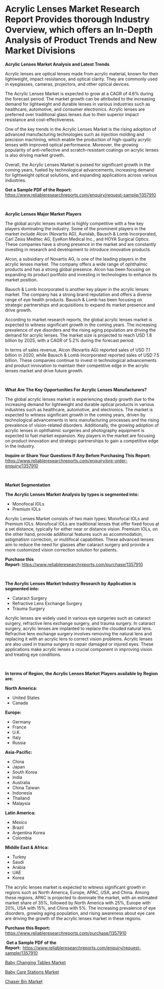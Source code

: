 <p><h1>Acrylic Lenses Market Research Report Provides thorough Industry Overview, which offers an In-Depth Analysis of Product Trends and New Market Divisions</h1></p><p><strong>Acrylic Lenses Market Analysis and Latest Trends</strong></p>
<p><p>Acrylic lenses are optical lenses made from acrylic material, known for their lightweight, impact resistance, and optical clarity. They are commonly used in eyeglasses, cameras, projectors, and other optical devices.</p><p>The Acrylic Lenses Market is expected to grow at a CAGR of 4.6% during the forecast period. The market growth can be attributed to the increasing demand for lightweight and durable lenses in various industries such as healthcare, automotive, and consumer electronics. Acrylic lenses are preferred over traditional glass lenses due to their superior impact resistance and cost-effectiveness.</p><p>One of the key trends in the Acrylic Lenses Market is the rising adoption of advanced manufacturing technologies such as injection molding and precision machining, which enable the production of high-quality acrylic lenses with improved optical performance. Moreover, the growing popularity of anti-reflective and scratch-resistant coatings on acrylic lenses is also driving market growth.</p><p>Overall, the Acrylic Lenses Market is poised for significant growth in the coming years, fueled by technological advancements, increasing demand for lightweight optical solutions, and expanding applications across various industries.</p></p>
<p><strong>Get a Sample PDF of the Report:&nbsp;</strong> <a href="https://www.reliableresearchreports.com/enquiry/request-sample/1357910">https://www.reliableresearchreports.com/enquiry/request-sample/1357910</a></p>
<p>&nbsp;</p>
<p><strong>Acrylic Lenses Major Market Players</strong></p>
<p><p>The global acrylic lenses market is highly competitive with a few key players dominating the industry. Some of the prominent players in the market include Alcon (Novartis AG), Aurolab, Bausch & Lomb Incorporated, Carl Zeiss Meditec AG, EyeKon Medical Inc., and HOYA Surgical Optics. These companies have a strong presence in the market and are constantly investing in research and development to introduce innovative products.</p><p>Alcon, a subsidiary of Novartis AG, is one of the leading players in the acrylic lenses market. The company offers a wide range of ophthalmic products and has a strong global presence. Alcon has been focusing on expanding its product portfolio and investing in technologies to enhance its market position.</p><p>Bausch & Lomb Incorporated is another key player in the acrylic lenses market. The company has a strong brand reputation and offers a diverse range of eye health products. Bausch & Lomb has been focusing on strategic partnerships and acquisitions to expand its market presence and drive growth.</p><p>According to market research reports, the global acrylic lenses market is expected to witness significant growth in the coming years. The increasing prevalence of eye disorders and the rising aging population are driving the demand for acrylic lenses. The market size is projected to reach USD 1.8 billion by 2025, with a CAGR of 5.2% during the forecast period.</p><p>In terms of sales revenue, Alcon (Novartis AG) reported sales of USD 7.1 billion in 2020, while Bausch & Lomb Incorporated reported sales of USD 7.5 billion. These companies continue to invest in technological advancements and product innovation to maintain their competitive edge in the acrylic lenses market and drive future growth.</p></p>
<p>&nbsp;</p>
<p><strong>What Are The Key Opportunities For Acrylic Lenses Manufacturers?</strong></p>
<p><p>The global acrylic lenses market is experiencing steady growth due to the increasing demand for lightweight and durable optical products in various industries such as healthcare, automotive, and electronics. The market is expected to witness significant growth in the coming years, driven by technological advancements in lens manufacturing processes and the rising prevalence of vision-related disorders. Additionally, the growing adoption of acrylic lenses in ophthalmic surgeries and photography equipment is expected to fuel market expansion. Key players in the market are focusing on product innovation and strategic partnerships to gain a competitive edge in the industry.</p></p>
<p><strong>Inquire or Share Your Questions If Any Before Purchasing This Report:</strong> <a href="https://www.reliableresearchreports.com/enquiry/pre-order-enquiry/1357910">https://www.reliableresearchreports.com/enquiry/pre-order-enquiry/1357910</a></p>
<p>&nbsp;</p>
<p><strong>Market Segmentation</strong></p>
<p><strong>The Acrylic Lenses Market Analysis by types is segmented into:</strong></p>
<p><ul><li>Monofocal IOLs</li><li>Premium IOLs</li></ul></p>
<p><p>Acrylic Lenses Market consists of two main types: Monofocal IOLs and Premium IOLs. Monofocal IOLs are traditional lenses that offer fixed focus at a set distance, typically for either near or distance vision. Premium IOLs, on the other hand, provide additional features such as accommodation, astigmatism correction, or multifocal capabilities. These advanced lenses aim to reduce the need for glasses after cataract surgery and provide a more customized vision correction solution for patients.</p></p>
<p><strong>Purchase this Report:&nbsp;</strong><a href="https://www.reliableresearchreports.com/purchase/1357910">https://www.reliableresearchreports.com/purchase/1357910</a></p>
<p>&nbsp;</p>
<p><strong>The Acrylic Lenses Market Industry Research by Application is segmented into:</strong></p>
<p><ul><li>Cataract Surgery</li><li>Refractive Lens Exchange Surgery</li><li>Trauma Surgery</li></ul></p>
<p><p>Acrylic lenses are widely used in various eye surgeries such as cataract surgery, refractive lens exchange surgery, and trauma surgery. In cataract surgery, acrylic lenses are implanted to replace the clouded natural lens. Refractive lens exchange surgery involves removing the natural lens and replacing it with an acrylic lens to correct vision problems. Acrylic lenses are also used in trauma surgery to repair damaged or injured eyes. These applications make acrylic lenses a crucial component in improving vision and treating eye conditions.</p></p>
<p>&nbsp;</p>
<p><strong>In terms of Region, the Acrylic Lenses Market Players available by Region are:</strong></p>
<p>
    <p> <strong> North America: </strong>
        <ul>
            <li>United States</li>
            <li>Canada</li>
        </ul>
        </p> 
    <p> <strong> Europe: </strong>
        <ul>
            <li>Germany</li>
            <li>France</li>
            <li>U.K.</li>
            <li>Italy</li>
            <li>Russia</li>
        </ul>
        </p> 
    <p> <strong> Asia-Pacific: </strong>
        <ul>
            <li>China</li>
            <li>Japan</li>
            <li>South Korea</li>
            <li>India</li>
            <li>Australia</li>
            <li>China Taiwan</li>
            <li>Indonesia</li>
            <li>Thailand</li>
            <li>Malaysia</li>
        </ul>
        </p> 
    <p> <strong> Latin America: </strong>
        <ul>
            <li>Mexico</li>
            <li>Brazil</li>
            <li>Argentina Korea</li>
            <li>Colombia</li>
        </ul>
        </p> 
    <p> <strong> Middle East & Africa: </strong>
        <ul>
            <li>Turkey</li>
            <li>Saudi</li>
            <li>Arabia</li>
            <li>UAE</li>
            <li>Korea</li>
        </ul>
    </p>
    </p>
<p><p>The acrylic lenses market is expected to witness significant growth in regions such as North America, Europe, APAC, USA, and China. Among these regions, APAC is projected to dominate the market, with an estimated market share of 35%, followed by North America with 25%, Europe with 20%, USA with 15%, and China with 5%. The increasing prevalence of eye disorders, growing aging population, and rising awareness about eye care are driving the growth of the acrylic lenses market in these regions.</p></p>
<p><strong>Purchase this Report: </strong><a href="https://www.reliableresearchreports.com/purchase/1357910">https://www.reliableresearchreports.com/purchase/1357910</a></p>
<p>&nbsp;<strong>Get a Sample PDF of the Report:&nbsp;&nbsp;</strong><a href="https://www.reliableresearchreports.com/enquiry/request-sample/1357910">https://www.reliableresearchreports.com/enquiry/request-sample/1357910</a></p>
<p><strong></strong></p>
<p><p><a href="https://view.publitas.com/reportprime-1/baby-changing-tables-market-research-report-provides-critical-insights-that-can-help-shape-business-development-and-investment-strategies/">Baby Changing Tables Market</a></p><p><a href="https://view.publitas.com/reportprime-1/baby-care-stations-market-research-report-reveals-the-latest-trends-and-opportunities-of-this-market-for-period-from-2023-2030/">Baby Care Stations Market</a></p><p><a href="https://view.publitas.com/reportprime-1/chaser-bin-market-size-share-trends-analysis-report-by-material-by-type-by-end-user-by-region-and-segment-forecasts-2023-2030/">Chaser Bin Market</a></p></p>